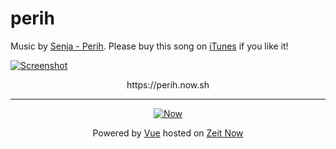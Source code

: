 # perih

Music by [Senja - Perih](https://www.youtube.com/watch?v=H7QOFLfOp1k). Please buy this song on [iTunes](https://itunes.apple.com/id/album/perih/1446628212?i=1446628214&app=itunes) if you like it!

[![Screenshot](https://file-pibypwoapm.now.sh/)](https://perih.now.sh)

<p align="center">
  https://perih.now.sh
</p>

---

<div align="center">

  [![Now](https://assets.zeit.co/image/upload/front/assets/design/black-now-triangle.png)](https://zeit.co/now/)
  
  Powered by [Vue](https://vuejs.org) hosted on [Zeit Now](https://zeit.co/now)

</div>